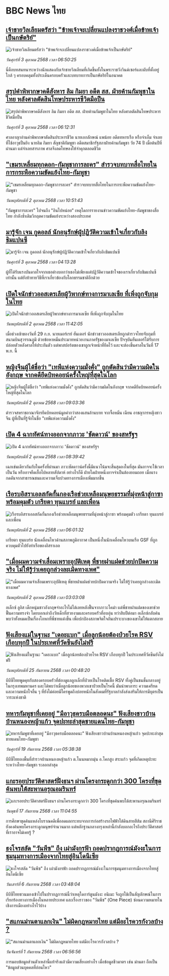 # BBC News ไทย## [เจ้าชายวิลเลียมตรัสว่า "ข้าพเจ้าจะเปลี่ยนแปลงราชวงศ์เมื่อข้าพเจ้าเป็นกษัตริย์"](https://www.bbc.com/thai/articles/cx2xkvq0ql4o?at_medium=RSS&at_campaign=rss?at_campaign=githubrss)![เจ้าชายวิลเลียมตรัสว่า "ข้าพเจ้าจะเปลี่ยนแปลงราชวงศ์เมื่อข้าพเจ้าเป็นกษัตริย์"](https://ichef.bbci.co.uk/ace/ws/240/cpsprodpb/58f6/live/d9b19600-9fb0-11f0-8410-854cfa733f11.jpg)_วันศุกร์ที่ 3 ตุลาคม 2568 เวลา 06:50:25_นี่คือบทสนทนาระหว่างนักแสดงกับเจ้าชายวิลเลียมที่เกิดขึ้นทั้งในพระราชวังวินด์เซอร์และผับที่ตั้งอยู่ใกล้ ๆ ครอบคลุมทั้งประเด็นครอบครัวและบทบาทการเป็นกษัตริย์ในอนาคต## [สรุปคำพิพากษาคดีสังหาร ลิม กิมยา อดีต สส. ฝ่ายค้านกัมพูชาในไทย หลังศาลตัดสินโทษประหารชีวิตมือปืน](https://www.bbc.com/thai/articles/czdj2v50688o?at_medium=RSS&at_campaign=rss?at_campaign=githubrss)![สรุปคำพิพากษาคดีสังหาร ลิม กิมยา อดีต สส. ฝ่ายค้านกัมพูชาในไทย หลังศาลตัดสินโทษประหารชีวิตมือปืน](https://ichef.bbci.co.uk/ace/ws/240/cpsprodpb/5605/live/d2c82dd0-a01f-11f0-a161-ab40661a802f.jpg)_วันศุกร์ที่ 3 ตุลาคม 2568 เวลา 06:12:31_ศาลอาญาอ่านคำพิพากษาตัดสินประหารชีวิต นายเอกลักษณ์ แพน้อย อดีตทหารเรือ หรือจ่าเอ็ม จำเลยที่ใช้อาวุธปืนยิง นายลิม กิมยา สัญชาติกัมพูชา อดีตสมาชิกรัฐสภาฝ่ายค้านกัมพูชา วัย 74 ปี เมื่อต้นปีที่ผ่านมา แต่จำเลยสารภาพ ศาลจึงลดโทษลงให้จำคุกตลอดชีวิต## ["เขมรเหลี่ยมทุกดอก-กัมพูชาการละคร" สำรวจบทบาทสื่อไทยในการกระพือความขัดแย้งไทย-กัมพูชา](https://www.bbc.com/thai/articles/czx02z3047ko?at_medium=RSS&at_campaign=rss?at_campaign=githubrss)!["เขมรเหลี่ยมทุกดอก-กัมพูชาการละคร" สำรวจบทบาทสื่อไทยในการกระพือความขัดแย้งไทย-กัมพูชา](https://ichef.bbci.co.uk/ace/ws/240/cpsprodpb/bdcc/live/a69cfd00-9f7d-11f0-92db-77261a15b9d2.jpg)_วันพฤหัสบดีที่ 2 ตุลาคม 2568 เวลา 10:51:43_"กัมพูชาการละคร" ไปจนถึง "อินไปหน่อย" เหตุใดการรายงานข่าวความขัดแย้งไทย-กัมพูชาของสื่อไทย กำลังซ้ำเติมวิกฤตความขัดแย้งระหว่างสองประเทศ## [มารู้จัก เจน กูดอลล์ นักอนุรักษ์ผู้ปฏิวัติความเข้าใจเกี่ยวกับลิงชิมแปนซี ](https://www.bbc.com/thai/articles/cr70p7nk4m9o?at_medium=RSS&at_campaign=rss?at_campaign=githubrss)![มารู้จัก เจน กูดอลล์ นักอนุรักษ์ผู้ปฏิวัติความเข้าใจเกี่ยวกับลิงชิมแปนซี ](https://ichef.bbci.co.uk/ace/ws/240/cpsprodpb/ee20/live/7cb7c620-9f3f-11f0-ae0a-55b6bfe33aa2.jpg)_วันศุกร์ที่ 3 ตุลาคม 2568 เวลา 04:13:28_ผู้ที่ได้รับแรงบันดาลใจจากเธอต่างบอกว่าเธอไม่เพียงแต่ปฏิวัติความเข้าใจของเราเกี่ยวกับชิมแปนซีเท่านั้น แต่ยังท้าทายวิธีที่เราเกี่ยวข้องกับโลกธรรมชาติอีกด้วย## [เปิดใจนักข่าวออสเตรเลียผู้วิพากษ์ทางการมาเลเซีย ที่เพิ่งถูกจับกุมในไทย](https://www.bbc.com/thai/articles/cn4lpe071d9o?at_medium=RSS&at_campaign=rss?at_campaign=githubrss)![เปิดใจนักข่าวออสเตรเลียผู้วิพากษ์ทางการมาเลเซีย ที่เพิ่งถูกจับกุมในไทย](https://ichef.bbci.co.uk/ace/ws/240/cpsprodpb/30ef/live/4f9477a0-9f77-11f0-9ccd-4dc2d8fa5ad2.jpg)_วันพฤหัสบดีที่ 2 ตุลาคม 2568 เวลา 11:42:05_เมื่อช่วงเช้าของวันที่ 29 ก.ย. นายเมอร์เรย์ ฮันเตอร์ นักข่าวชาวออสเตรเลียถูกตำรวจไทยจับกุมที่สนามบินสุวรรณภูมิ ด้วยข้อหาหมิ่นประมาทหน่วยงานภาครัฐของมาเลเซีย ปัจจุบันฮันเตอร์ได้รับการปล่อยตัวหลังศาลให้ประกันตัว แต่พาสปอร์ตของเขาถูกเจ้าหน้าที่ยึดไว้ และจะต้องขึ้นศาลในวันที่ 17 พ.ย. นี้## [หญิงจีนผู้ได้ชื่อว่า "เทพีแห่งความมั่งคั่ง" ถูกตัดสินว่ามีความผิดในอังกฤษ จากคดียึดบิทคอยน์ครั้งใหญ่ที่สุดในโลก](https://www.bbc.com/thai/articles/c749dg9x2evo?at_medium=RSS&at_campaign=rss?at_campaign=githubrss)![หญิงจีนผู้ได้ชื่อว่า "เทพีแห่งความมั่งคั่ง" ถูกตัดสินว่ามีความผิดในอังกฤษ จากคดียึดบิทคอยน์ครั้งใหญ่ที่สุดในโลก](https://ichef.bbci.co.uk/ace/ws/240/cpsprodpb/5e08/live/38630a80-9dbd-11f0-92db-77261a15b9d2.jpg)_วันพฤหัสบดีที่ 2 ตุลาคม 2568 เวลา 09:03:36_ตำรวจสหราชอาณาจักรยึดบิทคอยน์มูลค่ากว่าสองแสนล้านบาท จากจื้อหมิ่น เฉียน อาชญากรหญิงชาวจีน ผู้ที่เป็นที่รู้จักในชื่อ "เทพีแห่งความมั่งคั่ง"## [เปิด 4 ฉากทัศน์ทางออกจากภาวะ 'ชัตดาวน์' ของสหรัฐฯ](https://www.bbc.com/thai/articles/c931x4yke8po?at_medium=RSS&at_campaign=rss?at_campaign=githubrss)![เปิด 4 ฉากทัศน์ทางออกจากภาวะ 'ชัตดาวน์' ของสหรัฐฯ](https://ichef.bbci.co.uk/ace/ws/240/cpsprodpb/843d/live/f62328b0-9ef9-11f0-92db-77261a15b9d2.jpg)_วันพฤหัสบดีที่ 2 ตุลาคม 2568 เวลา 08:39:42_เฉกเช่นเดียวกันกับในครั้งที่ผ่านมา ภาวะชัตดาวน์ครั้งนี้มีแนวโน้มจะสิ้นสุดลงในที่สุด มันอาจจะใช้เวลาเป็นวัน หรืออาจยืดเยื้อไปหลายสัปดาห์ อย่างไรก็ดี ฝ่ายใดฝ่ายหนึ่งอาจจำเป็นต้องยอมถอย เมื่อแรงกดดันจากสาธารณชนและความเจ็บปวดทางการเมืองเพิ่มมากขึ้น## [เรือรบอิสราเอลสกัดกั้นกองเรือช่วยเหลือมนุษยธรรมที่มุ่งหน้าสู่กาซา พร้อมคุมตัว เกรียตา ทุนแบรย์ และเพื่อน](https://www.bbc.com/thai/articles/c20z2eqepqlo?at_medium=RSS&at_campaign=rss?at_campaign=githubrss)![เรือรบอิสราเอลสกัดกั้นกองเรือช่วยเหลือมนุษยธรรมที่มุ่งหน้าสู่กาซา พร้อมคุมตัว เกรียตา ทุนแบรย์ และเพื่อน](https://ichef.bbci.co.uk/ace/ws/240/cpsprodpb/99e4/live/eceddee0-9f1f-11f0-92db-77261a15b9d2.png)_วันพฤหัสบดีที่ 2 ตุลาคม 2568 เวลา 06:01:32_เกรียตา ทุนแบร์ย นักเคลื่อนไหวด้านสภาพภูมิอากาศ เป็นหนึ่งในนักเคลื่อนไหวบนเรือ GSF ที่ถูกควบคุมตัวไปยังท่าเรือของอิสราเอล## ["เมื่อผมความจำเสื่อมเพราะอุบัติเหตุ พี่ชายฝาแฝดช่วยปกปิดความจริง ไม่ให้รู้ว่าเคยถูกล่วงละเมิดทางเพศ"](https://www.bbc.com/thai/articles/cvgqz4yglywo?at_medium=RSS&at_campaign=rss?at_campaign=githubrss)!["เมื่อผมความจำเสื่อมเพราะอุบัติเหตุ พี่ชายฝาแฝดช่วยปกปิดความจริง ไม่ให้รู้ว่าเคยถูกล่วงละเมิดทางเพศ"](https://ichef.bbci.co.uk/ace/ws/240/cpsprodpb/9e4b/live/152a15d0-948b-11f0-b391-6936825093bd.jpg)_วันพฤหัสบดีที่ 2 ตุลาคม 2568 เวลา 03:03:08_อเล็กซ์ ลูอิส เด็กหนุ่มชาวอังกฤษจำอะไรไม่ได้เลยหลังฟื้นจากภาวะโคม่า แต่พี่ชายฝาแฝดของเขาช่วยฟื้นความทรงจำ โดยบอกเล่าถึงวัยเด็กที่สวยงามและครอบครัวที่อบอุ่น ทว่าสิบปีต่อมา อเล็กซ์กลับค้นพบว่าทั้งหมดเป็นเรื่องโกหกที่พี่ชายแต่งขึ้น เพื่อปกป้องสภาพจิตใจอันเปราะบางของเขาไม่ให้แตกสลาย## [ฟังเสียงแม่ในฐานะ "เดอะแบก" เมื่อลูกน้อยต้องป่วยโรค RSV เกือบทุกปี ในประเทศที่วัคซีนยังไม่ฟรี](https://www.bbc.com/thai/articles/cvgvr9m3kg2o?at_medium=RSS&at_campaign=rss?at_campaign=githubrss)![ฟังเสียงแม่ในฐานะ "เดอะแบก" เมื่อลูกน้อยต้องป่วยโรค RSV เกือบทุกปี ในประเทศที่วัคซีนยังไม่ฟรี](https://ichef.bbci.co.uk/ace/ws/240/cpsprodpb/e712/live/3b1666e0-992c-11f0-af62-91486a511a31.jpg)_วันพฤหัสบดีที่ 25 กันยายน 2568 เวลา 00:48:20_บีบีซีไทยพูดคุยกับสองครอบครัวที่ต้องดูแลลูกเล็กที่ป่วยเป็นโรคติดเชื้อ RSV ทั้งคู่เป็นชนชั้นกลางอยู่ในกรุงเทพมหานคร และได้พบว่าเมื่อลูกน้อยของพวกเขาป่วยเป็นโรคนี้ มันนำพาภาระ ความเครียด และความหนักใจอื่น ๆ ที่ยังไม่ค่อยมีใครพูดถึงบ่อยหนักในสังคมที่รัฐบาลกำลังส่งเสริมให้การมีบุตรเป็นวาระแห่งชาติ## [ทหารกัมพูชาที่เคยอยู่ "มีอาวุธครบมือตลอดนะ" ฟังเสียงชาวบ้านบ้านหนองหญ้าแก้ว จุดปะทะล่าสุดชายแดนไทย-กัมพูชา](https://www.bbc.com/thai/articles/c62ldp88l84o?at_medium=RSS&at_campaign=rss?at_campaign=githubrss)![ทหารกัมพูชาที่เคยอยู่ "มีอาวุธครบมือตลอดนะ" ฟังเสียงชาวบ้านบ้านหนองหญ้าแก้ว จุดปะทะล่าสุดชายแดนไทย-กัมพูชา](https://ichef.bbci.co.uk/ace/ws/240/cpsprodpb/d683/live/27625750-951a-11f0-b391-6936825093bd.jpg)_วันศุกร์ที่ 19 กันยายน 2568 เวลา 05:38:38_บีบีซีไทยลงพื้นที่สำรวจบ้านหนองหญ้าแก้ว ต.โนนหมากมุ่น อ.โคกสูง สระแก้ว จุดที่เกิดเหตุปะทะระหว่างไทย-กัมพูชา ระลอกล่าสุด## [แกะรอยประวัติศาสตร์ฝั่งธนฯ ผ่านโครงกระดูกกว่า 300 โครงที่ขุดค้นพบใต้สะพานอรุณอมรินทร์](https://www.bbc.com/thai/articles/cx2r4nl53leo?at_medium=RSS&at_campaign=rss?at_campaign=githubrss)![แกะรอยประวัติศาสตร์ฝั่งธนฯ ผ่านโครงกระดูกกว่า 300 โครงที่ขุดค้นพบใต้สะพานอรุณอมรินทร์](https://ichef.bbci.co.uk/ace/ws/240/cpsprodpb/34a6/live/54b03360-9391-11f0-9cf6-cbf3e73ce2b9.jpg)_วันพุธที่ 17 กันยายน 2568 เวลา 11:04:55_การศึกษาขุดค้นแหล่งโบราณคดีเพื่อลดผลกระทบจากการก่อสร้างรถไฟฟ้าใต้ดินสายสีส้ม สถานีศิริราช ยังคงค้นพบโครงกระดูกมนุษย์จำนวนมาก แต่หลักฐานกลางกรุงเหล่านี้กำลังบอกอะไรถึงประวัติศาสตร์ที่เราอาจไม่เคยรู้ ?## [ธงโจรสลัด "วันพีซ" ถึง เผ่ามังกรฟ้า ถอดปรากฏการณ์มังงะในการชุมนุมทางการเมืองจากไทยสู่อินโดนีเซีย](https://www.bbc.com/thai/articles/cm2123j7vlyo?at_medium=RSS&at_campaign=rss?at_campaign=githubrss)![ธงโจรสลัด "วันพีซ" ถึง เผ่ามังกรฟ้า ถอดปรากฏการณ์มังงะในการชุมนุมทางการเมืองจากไทยสู่อินโดนีเซีย](https://ichef.bbci.co.uk/ace/ws/240/cpsprodpb/5ae3/live/e67034c0-87bc-11f0-84c8-99de564f0440.jpg)_วันเสาร์ที่ 6 กันยายน 2568 เวลา 03:48:04_บีบีซีไทยชวนมองเข้าไปในปรากฏการณ์นี้ว่าเหตุใดการ์ตูนมังงะ อนิเมะ จึงถูกใช้เป็นสัญลักษณ์ในการเรียกร้องทางการเมืองในหลายประเทศ และเรื่องราวของ “วันพีซ” (One Piece)  ซ่อนความหมายในเชิงการเมืองอย่างไรไว้บ้าง## ["สแกนม่านตาแลกเงิน" ไม่ผิดกฎหมายไทย แต่มีอะไรควรกังวลบ้าง ?](https://www.bbc.com/thai/articles/ce83x2zgz4eo?at_medium=RSS&at_campaign=rss?at_campaign=githubrss)!["สแกนม่านตาแลกเงิน" ไม่ผิดกฎหมายไทย แต่มีอะไรควรกังวลบ้าง ?](https://ichef.bbci.co.uk/ace/ws/240/cpsprodpb/2eac/live/cfc707c0-84c0-11f0-9cf6-cbf3e73ce2b9.jpg)_วันจันทร์ที่ 1 กันยายน 2568 เวลา 06:56:56_การมอบข้อมูลส่วนตัวเหล่านี้แท้จริงแล้วมีความเสี่ยงอย่างไร เมื่อข้อมูลชีวมาตร เช่น ม่านตา ถือเป็น "ข้อมูลส่วนบุคคลที่อ่อนไหว"